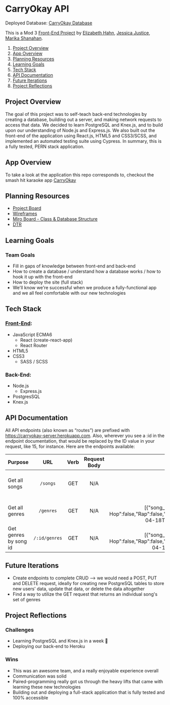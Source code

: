 # CarryOkay API

Deployed Database: [CarryOkay Database](https://carryokay-server.herokuapp.com/)

This is a Mod 3 [Front-End Project](https://frontend.turing.io/projects/module-3/stretch.html) by [Elizabeth Hahn](https://github.com/elizhahn), [Jessica Justice](https://github.com/m1073496), [Marika Shanahan](https://github.com/monshan).

1. [Project Overview](#project-overview)
2. [App Overview](#app-overview)
3. [Planning Resources](#planning-resources)
4. [Learning Goals](#learning-goals)
5. [Tech Stack](#tech-stack)
7. [API Documentation](#api-documentation)
9. [Future Iterations](#future-iterations)
10. [Project Reflections](#project-reflections)


## Project Overview

The goal of this project was to self-teach back-end technologies by creating a database, building out a server, and making network requests to access that data. We decided to learn PostgreSQL and Knex.js, and to build upon our understanding of Node.js and Express.js. We also built out the front-end of the application using React.js, HTML5 and CSS3/SCSS, and implemented an automated testing suite using Cypress. In summary, this is a fully tested, PERN stack application.

## App Overview

To take a look at the application this repo corresponds to, checkout the smash hit karaoke app [CarryOkay](https://github.com/elizhahn/karaoke-stretch)

## Planning Resources 

- [Project Board](https://trello.com/b/rcWungoW/stretch-project)
- [Wireframes](https://excalidraw.com/#room=d828264f851b55b0ddac,tFSr5q35FXeVUoMCcn2YWA)
- [Miro Board - Class & Database Structure](https://miro.com/welcomeonboard/wws0nQE5F4wGSqWiccWs4RYJGZU5lMpbtFCgcL3hrrTnddj7FfLMs1eOCRSbTWtc)
- [DTR](https://gist.github.com/m1073496/f53e32c1796ab41ed5f767ef74846c6a)

## Learning Goals

### Team Goals
    
 - Fill in gaps of knowledge between front-end and back-end
 - How to create a database / understand how a database works / how to hook it up with the front-end
 - How to deploy the site (full stack)
 - We'll know we're successful when we produce a fully-functional app and we all feel comfortable with our new technologies


## Tech Stack

### [Front-End](https://github.com/elizhahn/karaoke-stretch/blob/main/README.md):
- JavaScript ECMA6
  - React (create-react-app)
  - React Router
- HTML5
- CSS3
  - SASS / SCSS

### Back-End:
- Node.js
  - Express.js
- PostgresSQL
- Knex.js

## API Documentation

All API endpoints (also known as “routes”) are prefixed with https://carryokay-server.herokuapp.com. Also, wherever you see a :id in the endpoint documentation, that would be replaced by the ID value in your request, like 15, for instance. Here are the endpoints available:

| Purpose               | URL           | Verb          | Request Body        | Sample Response (Happy Path) |
| :---                  |    :----:     |      :----:   |     :----:          |                         ---: |
| Get all songs         | `/songs`      | GET           | N/A                 | All songs in database: [{"id":15,"title":"Jigsaw falling into place","artist":"Radiohead","album_cover":"https://www.nme.com/wp- content/uploads/2016/09/62_radiohead-1.jpg","created_at":"2021-04-18T22:16:50.063Z","updated_at":"2021-04-18T22:16:50.063Z"}, ...]
| Get all genres        | `/genres`     | GET           | N/A                 | All genres from relational table: [{"song_id":15,"Electronica":true,"Alternative":false,"Pop":false,"Dance":false,"Hip Hop":false,"Rap":false,"R&B":false,"Country":false,"Rock":true,"Metal":false,"created_at":"2021-04-18T22:16:50.079Z","updated_at":"2021-04-18T22:16:50.079Z","id":9}, ...]
| Get genres by song id | `/:id/genres` | GET           | N/A                 | An individual song's genres: [{"song_id":15,"Electronica":true,"Alternative":false,"Pop":false,"Dance":false,"Hip Hop":false,"Rap":false,"R&B":false,"Country":false,"Rock":true,"Metal":false,"created_at":"2021-04-18T22:16:50.079Z","updated_at":"2021-04-18T22:16:50.079Z","id":9}] 

## Future Iterations

  - Create endpoints to complete CRUD --> we would need a POST, PUT and DELETE request, ideally for creating new PostgreSQL tables to store new users' data, update that data, or delete the data altogether
  - Find a way to utilize the GET request that returns an individual song's set of genres

## Project Reflections

### Challenges

  - Learning PostgreSQL and Knex.js in a week 😬
  - Deploying our back-end to Heroku

### Wins

  - This was an awesome team, and a really enjoyable experience overall
  - Communication was solid
  - Paired-programming really got us through the heavy lifts that came with learning these new technologies
  - Building out and deploying a full-stack application that is fully tested and 100% accessible
